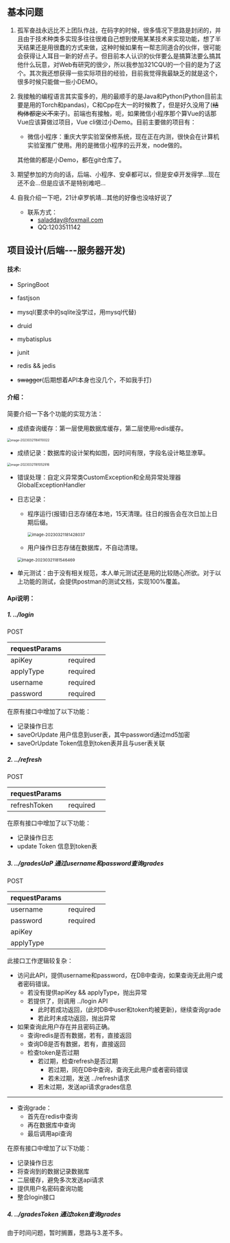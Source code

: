 ## 基本问题

1. 孤军奋战永远比不上团队作战，在码字的时候，很多情况下思路是封闭的，并且由于技术种类多实现多往往很难自己想到使用某某技术来实现功能，想了半天结果还是用很蠢的方式来做，这种时候如果有一帮志同道合的伙伴，很可能会获得让人耳目一新的好点子。但目前本人认识的伙伴要么是搞算法要么搞其他什么玩意，对Web有研究的很少，所以我参加321CQU的一个目的是为了这个。其次我还想获得一些实际项目的经验，目前我觉得我最缺乏的就是这个，很多时候只能做一些小DEMO。

2. 我接触的编程语言其实蛮多的，用的最顺手的是Java和Python(Python目前主要是用的Torch和pandas)，C和Cpp在大一的时候教了，但是好久没用了(~~结构体都定义不来了~~)。前端也有接触，呃，如果微信小程序那个算Vue的话那Vue应该算做过项目，Vue cli做过小Demo。目前主要做的项目有：

   - 微信小程序：重庆大学实验室保修系统，现在正在内测，很快会在计算机实验室推广使用。用的是微信小程序的云开发，node做的。

   其他做的都是小Demo，都在git仓库了。

3. 期望参加的方向的话，后端、小程序、安卓都可以，但是安卓开发得学...现在还不会...但是应该不是特别难吧...

4. 自我介绍一下吧，21计卓罗帆靖...其他的好像也没啥好说了

   - 联系方式：
     - saladday@foxmail.com
     - QQ:1203511142



## 项目设计(后端---服务器开发)

#### 技术:

- SpringBoot
- fastjson
- mysql(要求中的sqlite没学过，用mysql代替)
- druid
- mybatisplus
- junit
- redis && jedis

- ~~swagger~~(后期想着API本身也没几个，不如我手打)

#### 介绍：

简要介绍一下各个功能的实现方法：

- 成绩查询缓存：第一层使用数据库缓存，第二层使用redis缓存。

<img src="https://saladday-figure-bed.oss-cn-chengdu.aliyuncs.com/img/image-20230321184110022.png" alt="image-20230321184110022" style="zoom: 50%;" />

- 成绩记录：数据库的设计架构如图，因时间有限，字段名设计略显潦草。

<img src="https://saladday-figure-bed.oss-cn-chengdu.aliyuncs.com/img/image-20230321181052916.png" alt="image-20230321181052916" style="zoom:50%;" />

- 错误处理：自定义异常类CustomException和全局异常处理器GlobalExceptionHandler

- 日志记录：

  - 程序运行(报错)日志存储在本地，15天清理。往日的报告会在次日加上日期后缀。

    <img src="https://saladday-figure-bed.oss-cn-chengdu.aliyuncs.com/img/image-20230321181428037.png" alt="image-20230321181428037" style="zoom: 67%;" />

  - 用户操作日志存储在数据库，不自动清理。

  <img src="https://saladday-figure-bed.oss-cn-chengdu.aliyuncs.com/img/image-20230321181546469.png" alt="image-20230321181546469" style="zoom:67%;" />

- 单元测试：由于没有相关规范，本人单元测试还是用的比较随心所欲。对于以上功能的测试，会提供postman的测试文档，实现100%覆盖。

#### Api说明：

##### 1.	../login

POST

| requestParams |          |      |
| ------------- | -------- | ---- |
| apiKey        | required |      |
| applyType     | required |      |
| username      | required |      |
| password      | required |      |

在原有接口中增加了以下功能：

- 记录操作日志
- saveOrUpdate 用户信息到user表，其中password通过md5加密
- saveOrUpdate Token信息到token表并且与user表关联

##### 2. 	../refresh

POST

| requestParams |          |      |
| ------------- | -------- | ---- |
| refreshToken  | required |      |

在原有接口中增加了以下功能：

- 记录操作日志
- update Token 信息到token表

##### 3.	../gradesUaP 通过username和password查询grades

POST

| requestParams |          |      |
| ------------- | -------- | ---- |
| username      | required |      |
| password      | required |      |
| apiKey        |          |      |
| applyType     |          |      |

此接口工作逻辑较复杂：

- 访问此API，提供username和password，在DB中查询，如果查询无此用户或者密码错误。
  - 若没有提供apiKey && applyType，抛出异常
  - 若提供了，则调用 ../login API
    - 此时若成功返回，(此时DB中user和token均被更新)，继续查询grade
    - 若此时未成功返回，抛出异常
- 如果查询此用户存在并且密码正确。
  - 查询redis是否有数据，若有，直接返回
  - 查询DB是否有数据，若有，直接返回
  - 检查token是否过期
    - 若过期，检查refresh是否过期
      - 若过期，同在DB中查询，查询无此用户或者密码错误
      - 若未过期，发送 ../refresh请求
    - 若未过期，发送api请求grades信息

---



- 查询grade：
  - 首先在redis中查询
  - 再在数据库中查询
  - 最后调用api查询



在原有接口中增加了以下功能：

- 记录操作日志
- 将查询到的数据记录数据库
- 二层缓存，避免多次发送api请求
- 提供用户名密码查询功能
- 整合login接口



##### 4. 	../gradesToken 通过token查询grades

由于时间问题，暂时搁置，思路与3.差不多。
